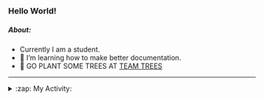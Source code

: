 ### Hello World!

##### About:
- Currently I am a student.
- 🌱 I’m learning how to make better documentation.
- 🌱 GO PLANT SOME TREES AT [TEAM TREES](https://teamtrees.org/)

---
<details>
  <summary>:zap: My Activity:</summary>
  
<!--START_SECTION:waka-->
![Code Time](http://img.shields.io/badge/Code%20Time-1%2C168%20hrs%204%20mins-blue)

**I'm a Night 🦉** 

```text
🌞 Morning                1898 commits        ███░░░░░░░░░░░░░░░░░░░░░░   10.11 % 
🌆 Daytime                6388 commits        █████████░░░░░░░░░░░░░░░░   34.04 % 
🌃 Evening                5345 commits        ███████░░░░░░░░░░░░░░░░░░   28.48 % 
🌙 Night                  5134 commits        ███████░░░░░░░░░░░░░░░░░░   27.36 % 
```
📅 **I'm Most Productive on Wednesday** 

```text
Monday                   2652 commits        ████░░░░░░░░░░░░░░░░░░░░░   14.13 % 
Tuesday                  2567 commits        ███░░░░░░░░░░░░░░░░░░░░░░   13.68 % 
Wednesday                4392 commits        ██████░░░░░░░░░░░░░░░░░░░   23.41 % 
Thursday                 2415 commits        ███░░░░░░░░░░░░░░░░░░░░░░   12.87 % 
Friday                   1946 commits        ███░░░░░░░░░░░░░░░░░░░░░░   10.37 % 
Saturday                 1642 commits        ██░░░░░░░░░░░░░░░░░░░░░░░   08.75 % 
Sunday                   3151 commits        ████░░░░░░░░░░░░░░░░░░░░░   16.79 % 
```


📊 **This Week I Spent My Time On** 

```text
🔥 Editors: 
IntelliJ                 5 hrs 7 mins        █████████████████████████   100.00 % 

🐱‍💻 Projects: 
intro                    4 hrs 55 mins       ████████████████████████░   95.95 % 
android-demo             7 mins              █░░░░░░░░░░░░░░░░░░░░░░░░   02.53 % 
Unknown Project          4 mins              ░░░░░░░░░░░░░░░░░░░░░░░░░   01.52 % 
```


 Last Updated on 25/08/2023 14:10:21 UTC
<!--END_SECTION:waka-->
</details>
